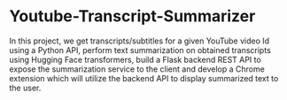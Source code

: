 # Youtube-Transcript-Summarizer

In this project, we get transcripts/subtitles for a given YouTube video Id using a Python API, perform text summarization on obtained transcripts using Hugging Face transformers, build a Flask backend REST API to expose the summarization service to the client and develop a Chrome extension which will utilize the backend API to display summarized text to the user.
